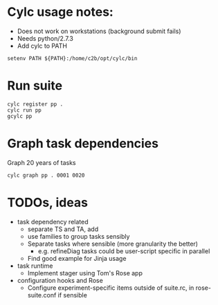 # Cylc usage notes:
- Does not work on workstations (background submit fails)
- Needs python/2.7.3
- Add cylc to PATH

`setenv PATH ${PATH}:/home/c2b/opt/cylc/bin`

# Run suite

    cylc register pp .
    cylc run pp
    gcylc pp

# Graph task dependencies
Graph 20 years of tasks

    cylc graph pp . 0001 0020

# TODOs, ideas
- task dependency related
  - separate TS and TA, add 
  - use families to group tasks sensibly
  - Separate tasks where sensible (more granularity the better)
    - e.g. refineDiag tasks could be user-script specific in parallel
  - Find good example for Jinja usage
- task runtime
  - Implement stager using Tom's Rose app
- configuration hooks and Rose
  - Configure experiment-specific items outside of suite.rc, in rose-suite.conf if sensible
